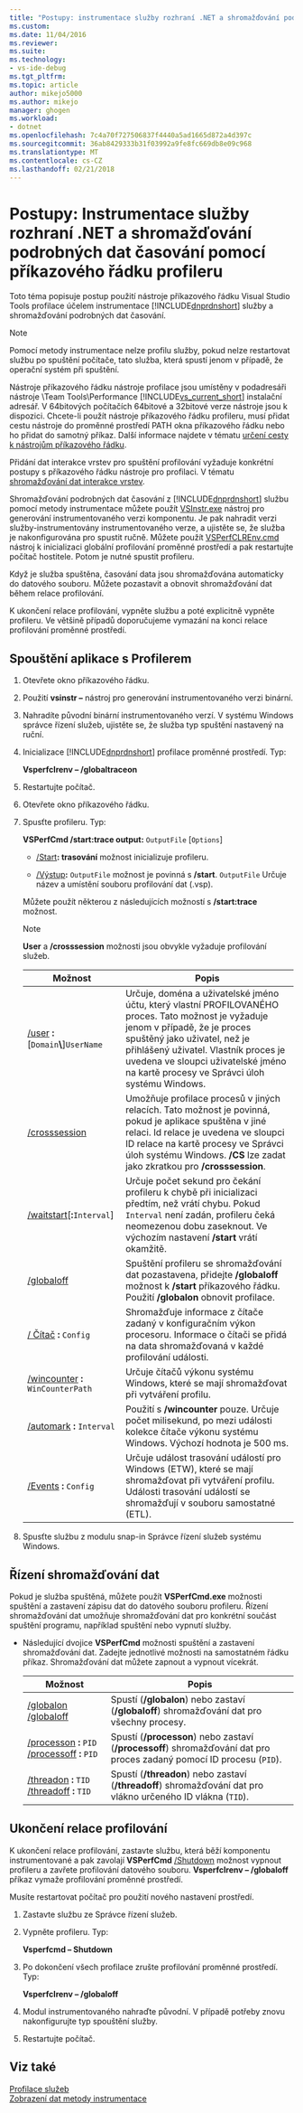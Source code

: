 ```yaml
---
title: "Postupy: instrumentace služby rozhraní .NET a shromažďování podrobných dat časování pomocí příkazového řádku profileru | Microsoft Docs"
ms.custom: 
ms.date: 11/04/2016
ms.reviewer: 
ms.suite: 
ms.technology:
- vs-ide-debug
ms.tgt_pltfrm: 
ms.topic: article
author: mikejo5000
ms.author: mikejo
manager: ghogen
ms.workload:
- dotnet
ms.openlocfilehash: 7c4a70f727506837f4440a5ad1665d872a4d397c
ms.sourcegitcommit: 36ab8429333b31f03992a9fe8fc669db8e09c968
ms.translationtype: MT
ms.contentlocale: cs-CZ
ms.lasthandoff: 02/21/2018
---
```

# <a name="how-to-instrument-a-net-service-and-collect-detailed-timing-data-by-using-the-profiler-command-line"></a>Postupy: Instrumentace služby rozhraní .NET a shromažďování podrobných dat časování pomocí příkazového řádku profileru

Toto téma popisuje postup použití nástroje příkazového řádku Visual Studio Tools profilace účelem instrumentace [!INCLUDE[dnprdnshort](../code-quality/includes/dnprdnshort_md.md)] služby a shromažďování podrobných dat časování.

> [!NOTE]
> Pomocí metody instrumentace nelze profilu služby, pokud nelze restartovat službu po spuštění počítače, tato služba, která spustí jenom v případě, že operační systém při spuštění.
>
> Nástroje příkazového řádku nástroje profilace jsou umístěny v podadresáři nástroje \Team Tools\Performance [!INCLUDE[vs_current_short](../code-quality/includes/vs_current_short_md.md)] instalační adresář. V 64bitových počítačích 64bitové a 32bitové verze nástroje jsou k dispozici. Chcete-li použít nástroje příkazového řádku profileru, musí přidat cestu nástroje do proměnné prostředí PATH okna příkazového řádku nebo ho přidat do samotný příkaz. Další informace najdete v tématu [určení cesty k nástrojům příkazového řádku](../profiling/specifying-the-path-to-profiling-tools-command-line-tools.md).
>
> Přidání dat interakce vrstev pro spuštění profilování vyžaduje konkrétní postupy s příkazového řádku nástroje pro profilaci. V tématu [shromažďování dat interakce vrstev](../profiling/adding-tier-interaction-data-from-the-command-line.md).

Shromažďování podrobných dat časování z [!INCLUDE[dnprdnshort](../code-quality/includes/dnprdnshort_md.md)] službu pomocí metody instrumentace můžete použít [VSInstr.exe](../profiling/vsinstr.md) nástroj pro generování instrumentovaného verzi komponentu. Je pak nahradit verzi služby-instrumentovány instrumentovaného verze, a ujistěte se, že služba je nakonfigurována pro spustit ručně. Můžete použít [VSPerfCLREnv.cmd](../profiling/vsperfclrenv.md) nástroj k inicializaci globální profilování proměnné prostředí a pak restartujte počítač hostitele. Potom je nutné spustit profileru.

Když je služba spuštěna, časování data jsou shromažďována automaticky do datového souboru. Můžete pozastavit a obnovit shromažďování dat během relace profilování.

K ukončení relace profilování, vypněte službu a poté explicitně vypněte profileru. Ve většině případů doporučujeme vymazání na konci relace profilování proměnné prostředí.

## <a name="starting-the-application-with-the-profiler"></a>Spouštění aplikace s Profilerem

1. Otevřete okno příkazového řádku.

2. Použití **vsinstr –** nástroj pro generování instrumentovaného verzi binární.

3. Nahradíte původní binární instrumentovaného verzí. V systému Windows správce řízení služeb, ujistěte se, že služba typ spuštění nastavený na ruční.

4. Inicializace [!INCLUDE[dnprdnshort](../code-quality/includes/dnprdnshort_md.md)] profilace proměnné prostředí. Typ:

     **Vsperfclrenv – /globaltraceon**

5. Restartujte počítač.

6. Otevřete okno příkazového řádku.

7. Spusťte profileru. Typ:

     **VSPerfCmd /start:trace output:** `OutputFile` [`Options`]

    - [/Start](../profiling/start.md)**: trasování** možnost inicializuje profileru.

    - [/Výstup](../profiling/output.md)**:** `OutputFile` možnost je povinná s **/start**. `OutputFile` Určuje název a umístění souboru profilování dat (.vsp).

     Můžete použít některou z následujících možností s **/start:trace** možnost.

    > [!NOTE]
    > **User** a **/crosssession** možnosti jsou obvykle vyžaduje profilování služeb.

    |Možnost|Popis|
    |------------|-----------------|
    |[/user](../profiling/user-vsperfcmd.md) **:**[`Domain`**\\**]`UserName`|Určuje, doména a uživatelské jméno účtu, který vlastní PROFILOVANÉHO proces. Tato možnost je vyžaduje jenom v případě, že je proces spuštěný jako uživatel, než je přihlášený uživatel. Vlastník proces je uvedena ve sloupci uživatelské jméno na kartě procesy ve Správci úloh systému Windows.|
    |[/crosssession](../profiling/crosssession.md)|Umožňuje profilace procesů v jiných relacích. Tato možnost je povinná, pokud je aplikace spuštěna v jiné relaci. Id relace je uvedena ve sloupci ID relace na kartě procesy ve Správci úloh systému Windows. **/CS** lze zadat jako zkratkou pro **/crosssession**.|
    |[/waitstart](../profiling/waitstart.md)[**:**`Interval`]|Určuje počet sekund pro čekání profileru k chybě při inicializaci předtím, než vrátí chybu. Pokud `Interval` není zadán, profileru čeká neomezenou dobu zaseknout. Ve výchozím nastavení **/start** vrátí okamžitě.|
    |[/globaloff](../profiling/globalon-and-globaloff.md)|Spuštění profileru se shromažďování dat pozastavena, přidejte **/globaloff** možnost k **/start** příkazového řádku. Použití **/globalon** obnovit profilace.|
    |[/ Čítač](../profiling/counter.md) **:** `Config`|Shromažďuje informace z čítače zadaný v konfiguračním výkon procesoru. Informace o čítači se přidá na data shromažďovaná v každé profilování události.|
    |[/wincounter](../profiling/wincounter.md) **:** `WinCounterPath`|Určuje čítačů výkonu systému Windows, které se mají shromažďovat při vytváření profilu.|
    |[/automark](../profiling/automark.md) **:** `Interval`|Použití s **/wincounter** pouze. Určuje počet milisekund, po mezi události kolekce čítače výkonu systému Windows. Výchozí hodnota je 500 ms.|
    |[/Events](../profiling/events-vsperfcmd.md) **:** `Config`|Určuje událost trasování událostí pro Windows (ETW), které se mají shromažďovat při vytváření profilu. Události trasování událostí se shromažďují v souboru samostatné (ETL).|

8. Spusťte službu z modulu snap-in Správce řízení služeb systému Windows.

## <a name="controlling-data-collection"></a>Řízení shromažďování dat

Pokud je služba spuštěná, můžete použít **VSPerfCmd.exe** možnosti spuštění a zastavení zápisu dat do datového souboru profileru. Řízení shromažďování dat umožňuje shromažďování dat pro konkrétní součást spuštění programu, například spuštění nebo vypnutí služby.

- Následující dvojice **VSPerfCmd** možnosti spuštění a zastavení shromažďování dat. Zadejte jednotlivé možnosti na samostatném řádku příkaz. Shromažďování dat můžete zapnout a vypnout vícekrát.

    |Možnost|Popis|
    |------------|-----------------|
    |[/globalon /globaloff](../profiling/globalon-and-globaloff.md)|Spustí (**/globalon**) nebo zastaví (**/globaloff**) shromažďování dat pro všechny procesy.|
    |[/processon](../profiling/processon-and-processoff.md) **:** `PID` [/processoff](../profiling/processon-and-processoff.md) **:** `PID`|Spustí (**/processon**) nebo zastaví (**/processoff**) shromažďování dat pro proces zadaný pomocí ID procesu (`PID`).|
    |[/threadon](../profiling/threadon-and-threadoff.md) **:** `TID` [/threadoff](../profiling/threadon-and-threadoff.md) **:** `TID`|Spustí (**/threadon**) nebo zastaví (**/threadoff**) shromažďování dat pro vlákno určeného ID vlákna (`TID`).|

## <a name="ending-the-profiling-session"></a>Ukončení relace profilování

K ukončení relace profilování, zastavte službu, která běží komponentu instrumentované a pak zavolají **VSPerfCmd** [/Shutdown](../profiling/shutdown.md) možnost vypnout profileru a zavřete profilování datového souboru. **Vsperfclrenv – /globaloff** příkaz vymaže profilování proměnné prostředí.

Musíte restartovat počítač pro použití nového nastavení prostředí.

1. Zastavte službu ze Správce řízení služeb.

2. Vypněte profileru. Typ:

     **Vsperfcmd – Shutdown**

3. Po dokončení všech profilace zrušte profilování proměnné prostředí. Typ:

     **Vsperfclrenv – /globaloff**

4. Modul instrumentovaného nahraďte původní. V případě potřeby znovu nakonfigurujte typ spouštění služby.

5. Restartujte počítač.

## <a name="see-also"></a>Viz také

[Profilace služeb](../profiling/command-line-profiling-of-services.md)  
[Zobrazení dat metody instrumentace](../profiling/instrumentation-method-data-views.md)